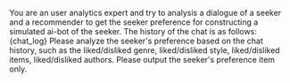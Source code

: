 You are an user analytics expert and try to analysis a dialogue of a seeker and a recommender to get the seeker preference for constructing a simulated ai-bot of the seeker. The history of the chat is as follows:
{chat_log}
Please analyze the seeker's preference based on the chat history, such as the liked/disliked genre, liked/disliked style, liked/disliked items, liked/disliked authors. Please output the seeker's preference item only.